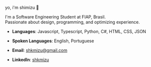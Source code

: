 yo, i'm shimizu 👋

I'm a Software Engineering Student at FIAP, Brasil.  
Passionate about design, programming, and optimizing experience.

- **Languages**: Javascript, Typescript, Python, C#, HTML, CSS, JSON
- **Spoken Languages**: English, Portuguese

- **Email**: shkmizu@gmail.com  
- **LinkedIn**: [shkmizu](https://linkedin.com/in/shkmizu)  
